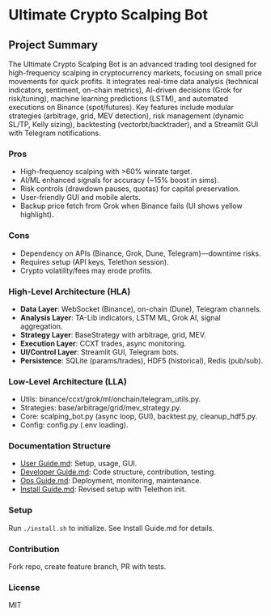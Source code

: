 # Ultimate Crypto Scalping Bot

## Project Summary
The Ultimate Crypto Scalping Bot is an advanced trading tool designed for high-frequency scalping in cryptocurrency markets, focusing on small price movements for quick profits. It integrates real-time data analysis (technical indicators, sentiment, on-chain metrics), AI-driven decisions (Grok for risk/tuning), machine learning predictions (LSTM), and automated executions on Binance (spot/futures). Key features include modular strategies (arbitrage, grid, MEV detection), risk management (dynamic SL/TP, Kelly sizing), backtesting (vectorbt/backtrader), and a Streamlit GUI with Telegram notifications.

### Pros
- High-frequency scalping with >60% winrate target.
- AI/ML enhanced signals for accuracy (~15% boost in sims).
- Risk controls (drawdown pauses, quotas) for capital preservation.
- User-friendly GUI and mobile alerts.
- Backup price fetch from Grok when Binance fails (UI shows yellow highlight).

### Cons
- Dependency on APIs (Binance, Grok, Dune, Telegram)—downtime risks.
- Requires setup (API keys, Telethon session).
- Crypto volatility/fees may erode profits.

### High-Level Architecture (HLA)
- **Data Layer**: WebSocket (Binance), on-chain (Dune), Telegram channels.
- **Analysis Layer**: TA-Lib indicators, LSTM ML, Grok AI, signal aggregation.
- **Strategy Layer**: BaseStrategy with arbitrage, grid, MEV.
- **Execution Layer**: CCXT trades, async monitoring.
- **UI/Control Layer**: Streamlit GUI, Telegram bots.
- **Persistence**: SQLite (params/trades), HDF5 (historical), Redis (pub/sub).

### Low-Level Architecture (LLA)
- Utils: binance/ccxt/grok/ml/onchain/telegram_utils.py.
- Strategies: base/arbitrage/grid/mev_strategy.py.
- Core: scalping_bot.py (async loop, GUI), backtest.py, cleanup_hdf5.py.
- Config: config.py (.env loading).

### Documentation Structure
- [User Guide.md](docs/User%20Guide.md): Setup, usage, GUI.
- [Developer Guide.md](docs/Developer%20Guide.md): Code structure, contribution, testing.
- [Ops Guide.md](docs/Ops%20Guide.md): Deployment, monitoring, maintenance.
- [Install Guide.md](docs/Install%20Guide.md): Revised setup with Telethon init.

### Setup
Run `./install.sh` to initialize. See Install Guide.md for details.

### Contribution
Fork repo, create feature branch, PR with tests.

### License
MIT
